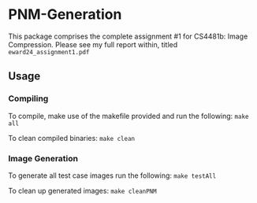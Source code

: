 # PNM-Generation

This package comprises the complete assignment #1 for CS4481b: Image Compression. Please see my full report within, titled `eward24_assignment1.pdf`

## Usage

### Compiling

To compile, make use of the makefile provided and run the following:
`make all`

To clean compiled binaries:
`make clean`

### Image Generation

To generate all test case images run the following:
`make testAll`

To clean up generated images:
`make cleanPNM`